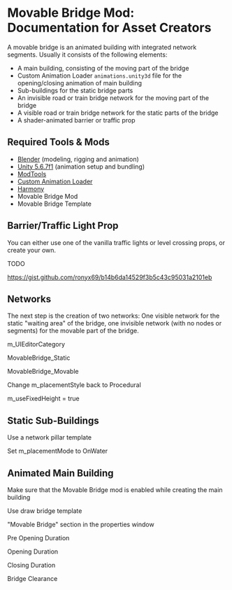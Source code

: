 Movable Bridge Mod: Documentation for Asset Creators
====================================================

A movable bridge is an animated building with integrated network segments. Usually it consists of the following elements:

* A main building, consisting of the moving part of the bridge
* Custom Animation Loader `animations.unity3d` file for the opening/closing animation of main building
* Sub-buildings for the static bridge parts
* An invisible road or train bridge network for the moving part of the bridge
* A visible road or train bridge network for the static parts of the bridge
* A shader-animated barrier or traffic prop

## Required Tools & Mods

* [Blender](https://www.blender.org/) (modeling, rigging and animation)
* [Unity 5.6.7f1](https://unity3d.com/get-unity/download/archive) (animation setup and bundling)
* [ModTools](https://steamcommunity.com/sharedfiles/filedetails/?id=2434651215)
* [Custom Animation Loader](https://steamcommunity.com/sharedfiles/filedetails/?id=1664509314)
* [Harmony](https://steamcommunity.com/sharedfiles/filedetails/?id=2040656402)
* Movable Bridge Mod
* Movable Bridge Template

## Barrier/Traffic Light Prop

You can either use one of the vanilla traffic lights or level crossing props, or create your own.

TODO

https://gist.github.com/ronyx69/b14b6da14529f3b5c43c95031a2101eb

## Networks

The next step is the creation of two networks: One visible network for the static "waiting area" of the bridge, one invisible network (with no nodes or segments) for the movable part of the bridge.

m_UIEditorCategory

MovableBridge_Static

MovableBridge_Movable

Change m_placementStyle back to Procedural

m_useFixedHeight = true

## Static Sub-Buildings

Use a network pillar template

Set m_placementMode to OnWater

## Animated Main Building

Make sure that the Movable Bridge mod is enabled while creating the main building

Use draw bridge template

"Movable Bridge" section in the properties window

Pre Opening Duration

Opening Duration

Closing Duration

Bridge Clearance

